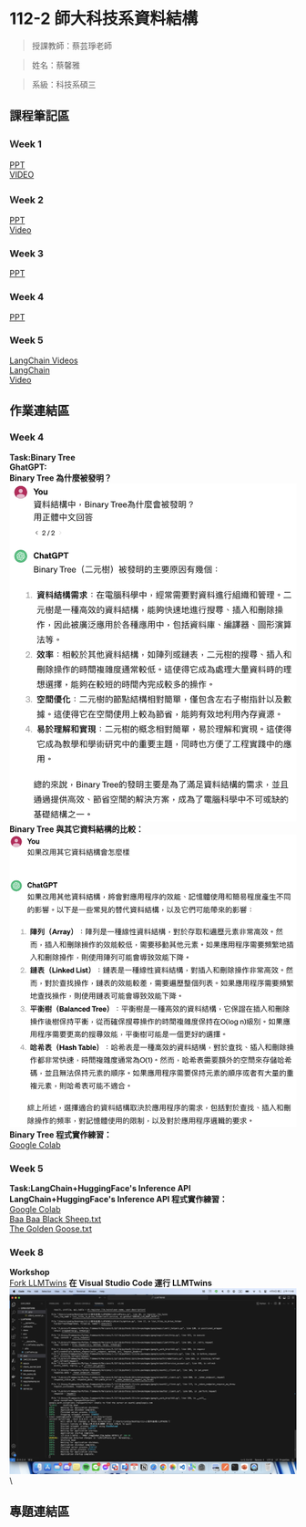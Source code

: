 112-2 師大科技系資料結構
=============


>授課教師：蔡芸琤老師

>姓名：蔡馨雅

>系級：科技系碩三

課程筆記區
-------------
### Ｗeek 1
[PPT](https://docs.google.com/presentation/d/1XHngMihySFJdtavwBlt0JdG-9lrJmFY4-YDZOrP1eQU/edit#slide=id.p) \
[VIDEO](https://moodle3.ntnu.edu.tw/mod/url/view.php?id=750777)

### Ｗeek 2
[PPT](https://docs.google.com/presentation/d/1wX0zNiCGibklyF9yY145saurS7IyRvZY9_JwT1LnBas/edit#slide=id.g2bb9efdea17_0_215) \
[Video](https://moodle3.ntnu.edu.tw/mod/url/view.php?id=760154)

### Week 3
[PPT](https://docs.google.com/presentation/d/1E356joF2_dOmema7ki1Fh5rJ2l87XD-QU7xwpk_cbTY/edit#slide=id.p)

### Week 4
[PPT](https://docs.google.com/presentation/d/1vwAhugIA8sGYY335p7dOT2ksgsXzp9ofk44BS7vOpy4/edit#slide=id.p)

### Week 5
[LangChain Videos](https://www.youtube.com/playlist?list=PLqZXAkvF1bPNQER9mLmDbntNfSpzdDIU5) \
[LangChain](https://www.langchain.com/) \
[Video](https://www.youtube.com/watch?v=mmGquT7o8gc)

作業連結區
-------------
### Week 4
**Task:Binary Tree** \
**GhatGPT:** \
**Binary Tree 為什麼被發明？** \
![Error](BinaryTree.png "Binary Tree 為什麼被發明") \
**Binary Tree 與其它資料結構的比較：** \
![Error](Comparison.png "Binary Tree 與其它資料結構的比較") \
**Binary Tree 程式實作練習：** \
[Google Colab](https://colab.research.google.com/drive/1J3FEhZxwMUc6RJOhiQso_OJkQ_dprNpO?usp=sharing)

### Week 5
**Task:LangChain+HuggingFace's Inference API** \
**LangChain+HuggingFace's Inference API 程式實作練習：** \
[Google Colab](https://colab.research.google.com/drive/13SR78wEyNt4FHqvmcC7b-XnyRcvE6dj-?usp=sharing) \
[Baa Baa Black Sheep.txt](https://drive.google.com/file/d/1agjMIU781mWcYYyN5SlvukWzB917bzBt/view?usp=sharing) \
[The Golden Goose.txt](https://drive.google.com/file/d/192gcmANOL8wc7-GBhRQ4pdesj9aorwmr/view?usp=sharing)

### Week 8
**Workshop** \
[Fork LLMTwins](https://github.com/Thydes/LLMTwins)
**在 Visual Studio Code 運行 LLMTwins** \
![Error](VSCode.png "Visual Studio Code 運行 LLMTwins") \

專題連結區
-------------
